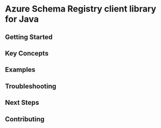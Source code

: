 # Azure Schema Registry client library for Java

## Getting Started

## Key Concepts

## Examples

## Troubleshooting

## Next Steps

## Contributing
